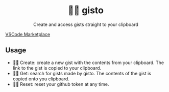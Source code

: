 <h1 align="center">🧙‍♀️ gisto</h1>
<p align="center">Create and access gists straight to your clipboard</p>

[VSCode Marketplace](https://marketplace.visualstudio.com/items?itemName=therealtimhawkins.gisto)

## Usage

- 🧙‍♀️ Create: create a new gist with the contents from your clipboard. The link to the gist is copied to your clipboard.
- 🧙‍♀️ Get: search for gists made by gisto. The contents of the gist is copied onto you clipboard.
- 🧙‍♀️ Reset: reset your github token at any time.
